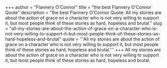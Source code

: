 +++
author = "Flannery O'Connor"
title = "the best Flannery O'Connor Quote"
description = "the best Flannery O'Connor Quote: All my stories are about the action of grace on a character who is not very willing to support it, but most people think of these stories as hard, hopeless and brutal."
slug = "all-my-stories-are-about-the-action-of-grace-on-a-character-who-is-not-very-willing-to-support-it-but-most-people-think-of-these-stories-as-hard-hopeless-and-brutal"
quote = '''All my stories are about the action of grace on a character who is not very willing to support it, but most people think of these stories as hard, hopeless and brutal.'''
+++
All my stories are about the action of grace on a character who is not very willing to support it, but most people think of these stories as hard, hopeless and brutal.
